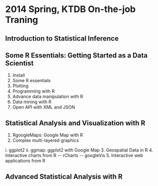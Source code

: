 2014 Spring, KTDB On-the-job Traning
=====================================
## Introduction to Statistical Inference

## Some R Essentials: Getting Started as a Data Scientist
1. Install 
2. Some R essentials
3. Plotting
4. Programming with R
5. Advance data manipulation with R
6. Data mining with R
7. Open API with XML and JSON


## Statistical Analysis and Visualization with R
1. RgoogleMaps: Google Map with R
2. Complex multi-layered graphics 

i. ggplot2
ii. ggmap: ggplot2 with Google Map
3. Geospatial Data in R
4. Interactive charts from R 
-- rCharts
-- googleVis
5. Interactive web applications from R


## Advanced Statistical Analysis with R
